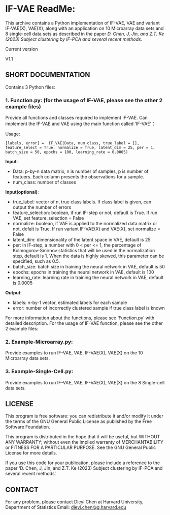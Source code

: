# IF-VAE ReadMe:

This archive contains a Python implementation of IF-VAE, VAE and variant IF-VAE(X), VAE(X), along with an application on 10 Microarray data sets and 8 single-cell data sets as described in the paper *D. Chen, J, Jin, and Z.T. Ke (2023) Subject clustering by IF-PCA and several recent methods*. 

Current version 

V1.1

## SHORT DOCUMENTATION

Contains 3 Python files:

### 1. Function.py: (for the usage of IF-VAE, please see the other 2 example files) 

Provide all functions and classes required to implement IF-VAE. Can implement the IF-VAE and VAE using the main function called ‘IF-VAE’：

Usage: 
```
[labels, error] =  IF_VAE(Data, num_class, true_label = [], feature_select = True, normalize = True, latent_dim = 25, per = 1, batch_size = 50, epochs = 100, learning_rate = 0.0005)
```

**Input**: 
* Data: p-by-n data matrix, n is number of samples, p is number of featuers. Each column presents the observations for a sample. 	
* num_class: number of classes

**Input(optional)**:
* true_label: vector of n, true class labels. If class label is given, can output the number of errors
* feature_selection: boolean, if run IF-step or not, default is True. If run VAE, set feature_selection = False
* normalize: boolean, if VAE is applied to the normalized data matrix or not, defalt is True. If run variant IF-VAE(X) and VAE(X), set normalize = False
* latent_dim: dimensionality of the latent space in VAE, default is 25
* per: in IF-step, a number with 0 < per <= 1, the percentage of Kolmogorov-Smirnov statistics that will be used in the normalization step, default is 1. When the data is highly skewed, this parameter can be specified, such as 0.5.
* batch_size: batch size in training the neural network in VAE, default is 50
* epochs: epochs in training the neural network in VAE, default is 100
* learning_rate: learning rate in training the neural network in VAE, default is 0.0005

**Output**:
* labels: n-by-1 vector, estimated labels for each sample
* error: number of incorrectly clustered sample if true class label is known

For more information about the functions, please see ‘Function.py’ with detailed description. For the usage of IF-VAE function, please see the other 2 example files:

### 2. Example-Microarray.py:

Provide examples to run IF-VAE, VAE, IF-VAE(X), VAE(X) on the 10 Microarray data sets.

### 3. Example-Single-Cell.py:

Provide examples to run IF-VAE, VAE, IF-VAE(X), VAE(X) on the 8 Single-cell data sets.



## LICENSE

This program is free software: you can redistribute it and/or modify it under the terms of the GNU General Public License as published by the Free Software Foundation.

This program is distributed in the hope that it will be useful, but WITHOUT ANY WARRANTY; without even the implied warranty of MERCHANTABILITY or FITNESS FOR A PARTICULAR PURPOSE.  See the GNU General Public License for more details.

If you use this code for your publication, please include a reference to the paper ‘D. Chen, J, Jin, and Z.T. Ke (2023) Subject clustering by IF-PCA and several recent methods’.
 
 
## CONTACT
For any problem, please contact
Dieyi Chen
at Harvard University, Department of Statistics
Email: dieyi.chen@g.harvard.edu

